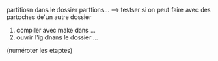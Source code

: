 partitiosn dans le dossier parttions... --> testser si on peut faire avec des partoches de'un autre dossier
1. compiler avec make dans ...
2. ouvrir l'ig dnans le dossier ...

(numéroter les etaptes)
